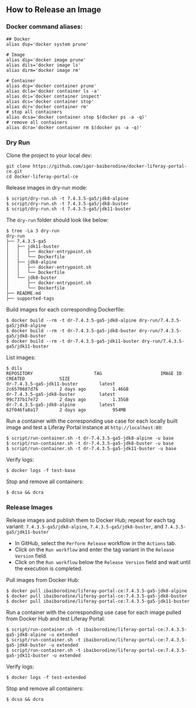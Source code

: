 ## How to Release an Image 

### Docker command aliases:
```shell
## Docker
alias dsp='docker system prune'

# Image
alias dip='docker image prune'
alias dils='docker image ls'
alias dirm='docker image rm'

# Container
alias dcp='docker container prune'
alias dcla='docker container ls -a'
alias dci='docker container inspect'
alias dcs='docker container stop'
alias dcr='docker container rm'
# stop all containers
alias dcsa='docker container stop $(docker ps -a -q)'
# remove all containers
alias dcra='docker container rm $(docker ps -a -q)'
```

### Dry Run
Clone the project to your local dev:
```shell
git clone https://github.com/igor-baiborodine/docker-liferay-portal-ce.git
cd docker-liferay-portal-ce
```

Release images in dry-run mode:
```shell
$ script/dry-run.sh -t 7.4.3.5-ga5/jdk8-alpine
$ script/dry-run.sh -t 7.4.3.5-ga5/jdk8-buster
$ script/dry-run.sh -t 7.4.3.5-ga5/jdk11-buster
```

The `dry-run` folder should look like below:
```shell
$ tree -La 3 dry-run
dry-run
├── 7.4.3.5-ga5
│   ├── jdk11-buster
│   │   ├── docker-entrypoint.sh
│   │   └── Dockerfile
│   ├── jdk8-alpine
│   │   ├── docker-entrypoint.sh
│   │   └── Dockerfile
│   └── jdk8-buster
│       ├── docker-entrypoint.sh
│       └── Dockerfile
├── README.md
├── supported-tags
```

Build images for each corresponding Dockerfile:
```shell
$ docker build --rm -t dr-7.4.3.5-ga5-jdk8-alpine dry-run/7.4.3.5-ga5/jdk8-alpine
$ docker build --rm -t dr-7.4.3.5-ga5-jdk8-buster dry-run/7.4.3.5-ga5/jdk8-buster
$ docker build --rm -t dr-7.4.3.5-ga5-jdk11-buster dry-run/7.4.3.5-ga5/jdk11-buster
```

List images:
```shell
$ dils
REPOSITORY                       TAG                      IMAGE ID            CREATED             SIZE
dr-7.4.3.5-ga5-jdk11-buster        latest                   2c6570687d76        2 days ago          1.46GB
dr-7.4.3.5-ga5-jdk8-buster         latest                   99c737b17e72        2 days ago          1.35GB
dr-7.4.3.5-ga5-jdk8-alpine         latest                   62f046fa8a17        2 days ago          954MB
```

Run a container with the corresponding use case for each locally built image and test a Liferay Portal instance at `http://localhost:80`:
```shell
$ script/run-container.sh -t dr-7.4.3.5-ga5-jdk8-alpine -u base
$ script/run-container.sh -t dr-7.4.3.5-ga5-jdk8-buster -u base
$ script/run-container.sh -t dr-7.4.3.5-ga5-jdk11-buster -u base
```

Verify logs:
```shell
$ docker logs -f test-base
```

Stop and remove all containers:
```shell
$ dcsa && dcra
```

### Release Images

Release images and publish them to Docker Hub; repeat for each tag variant: `7.4.3.5-ga5/jdk8-alpine`, `7.4.3.5-ga5/jdk8-buster`, and `7.4.3.5-ga5/jdk11-buster` 

* In GitHub, select the `Perform Release` workflow in the `Actions` tab.
* Click on the `Run workflow` and enter the tag variant in the `Release Version` field.
* Click on the `Run workflow` below the `Release Version` field and wait until the execution is completed.

Pull images from Docker Hub:
```shell
$ docker pull ibaiborodine/liferay-portal-ce:7.4.3.5-ga5-jdk8-alpine
$ docker pull ibaiborodine/liferay-portal-ce:7.4.3.5-ga5-jdk8-buster
$ docker pull ibaiborodine/liferay-portal-ce:7.4.3.5-ga5-jdk11-buster
```

Run a container with the corresponding use case for each image pulled from Docker Hub and test Liferay Portal:
```shell
$ script/run-container.sh -t ibaiborodine/liferay-portal-ce:7.4.3.5-ga5-jdk8-alpine -u extended
$ script/run-container.sh -t ibaiborodine/liferay-portal-ce:7.4.3.5-ga5-jdk8-buster -u extended
$ script/run-container.sh -t ibaiborodine/liferay-portal-ce:7.4.3.5-ga5-jdk11-buster -u extended
```

Verify logs:
```shell
$ docker logs -f test-extended
```

Stop and remove all containers:
```shell
$ dcsa && dcra
```
